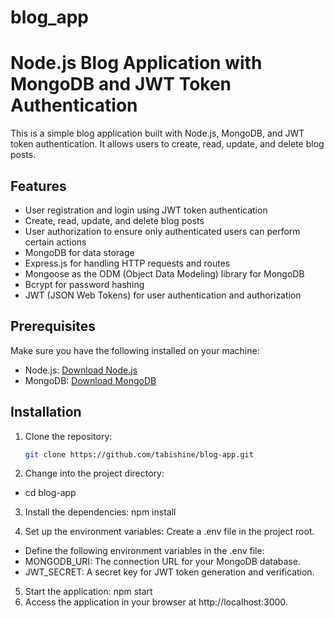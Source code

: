 # blog_app
# Node.js Blog Application with MongoDB and JWT Token Authentication

This is a simple blog application built with Node.js, MongoDB, and JWT token authentication. It allows users to create, read, update, and delete blog posts.

## Features

- User registration and login using JWT token authentication
- Create, read, update, and delete blog posts
- User authorization to ensure only authenticated users can perform certain actions
- MongoDB for data storage
- Express.js for handling HTTP requests and routes
- Mongoose as the ODM (Object Data Modeling) library for MongoDB
- Bcrypt for password hashing
- JWT (JSON Web Tokens) for user authentication and authorization

## Prerequisites

Make sure you have the following installed on your machine:

- Node.js: [Download Node.js](https://nodejs.org)
- MongoDB: [Download MongoDB](https://www.mongodb.com/try/download/community)

## Installation

1. Clone the repository:

   ```bash
   git clone https://github.com/tabishine/blog-app.git


2. Change into the project directory:
-  cd blog-app
3. Install the dependencies: npm install

4. Set up the environment variables:  Create a .env file in the project root.
- Define the following environment variables in the .env file:
- MONGODB_URI: The connection URL for your MongoDB database.
- JWT_SECRET: A secret key for JWT token generation and verification.
5. Start the application: npm start
6. Access the application in your browser at http://localhost:3000.
